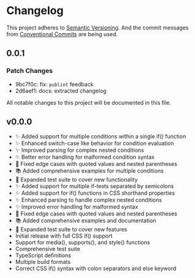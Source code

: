 # Changelog

<!-- TODO: The format is based on [Keep a Changelog](https://keepachangelog.com/en/1.0.0/) and t -->

This project adheres to [Semantic Versioning](https://semver.org/spec/v2.0.0.html).
And the commit messages from [Conventional Commits](https://conventionalcommits.org) are being used.

## 0.0.1

### Patch Changes

- 9bc7f0c: fix: `publint` feedback
- 2d6aef1: docs: extracted changelog

All notable changes to this project will be documented in this file.

## v0.0.0

- ✨ Added support for multiple conditions within a single if() function
- ✨ Enhanced switch-case like behavior for condition evaluation
- ✨ Improved parsing for complex nested conditions
- ✨ Better error handling for malformed condition syntax
- 🐛 Fixed edge cases with quoted values and nested parentheses
- 📚 Added comprehensive examples for multiple conditions
- 🧪 Expanded test suite to cover new functionality
- ✨ Added support for multiple if-tests separated by semicolons
- ✨ Added support for if() functions in CSS shorthand properties
- ✨ Enhanced parsing to handle complex nested conditions
- ✨ Improved error handling for malformed syntax
- 🐛 Fixed edge cases with quoted values and nested parentheses
- 📚 Added comprehensive examples and documentation
- 🧪 Expanded test suite to cover new features
- Initial release with full CSS if() support
- Support for media(), supports(), and style() functions
- Comprehensive test suite
- TypeScript definitions
- Multiple build formats
- Correct CSS if() syntax with colon separators and else keyword
